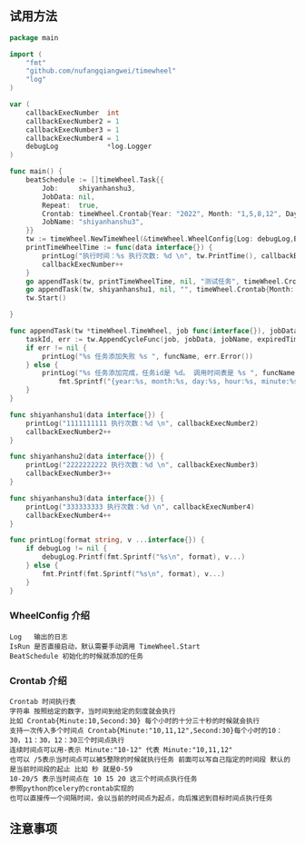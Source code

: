 ## 试用方法

```go
package main

import (
	"fmt"
	"github.com/nufangqiangwei/timewheel"
	"log"
)

var (
	callbackExecNumber  int
	callbackExecNumber2 = 1
	callbackExecNumber3 = 1
	callbackExecNumber4 = 1
	debugLog            *log.Logger
)

func main() {
	beatSchedule := []timeWheel.Task{{
		Job:     shiyanhanshu3,
		JobData: nil,
		Repeat:  true,
		Crontab: timeWheel.Crontab{Year: "2022", Month: "1,5,8,12", Day: "8,18,28"},
		JobName: "shiyanhanshu3",
	}}
	tw := timeWheel.NewTimeWheel(&timeWheel.WheelConfig{Log: debugLog,BeatSchedule: beatSchedule})
	printTimeWheelTime := func(data interface{}) {
		printLog("执行时间：%s 执行次数: %d \n", tw.PrintTime(), callbackExecNumber)
		callbackExecNumber++
	}
	go appendTask(tw, printTimeWheelTime, nil, "测试任务", timeWheel.Crontab{ExpiredTime: 100}, 2, "printTimeWheelTime")
	go appendTask(tw, shiyanhanshu1, nil, "", timeWheel.Crontab{Month: "/2", Day: "11,21,31", Hour: "12,23"}, 10, "shiyanhanshu1")
	tw.Start()

}

func appendTask(tw *timeWheel.TimeWheel, job func(interface{}), jobData interface{}, jobName string, expiredTime timeWheel.Crontab, sleepTime time.Duration, funcName string) {
	taskId, err := tw.AppendCycleFunc(job, jobData, jobName, expiredTime)
	if err != nil {
		printLog("%s 任务添加失败 %s ", funcName, err.Error())
	} else {
		printLog("%s 任务添加完成，任务id是 %d。 调用时间表是 %s ", funcName, taskId,
			fmt.Sprintf("{year:%s, month:%s, day:%s, hour:%s, minute:%s }", expiredTime.Year, expiredTime.Month, expiredTime.Day, expiredTime.Hour, expiredTime.Minute))
	}
}

func shiyanhanshu1(data interface{}) {
	printLog("1111111111 执行次数：%d \n", callbackExecNumber2)
	callbackExecNumber2++
}

func shiyanhanshu2(data interface{}) {
	printLog("2222222222 执行次数：%d \n", callbackExecNumber3)
	callbackExecNumber3++
}

func shiyanhanshu3(data interface{}) {
	printLog("333333333 执行次数：%d \n", callbackExecNumber4)
	callbackExecNumber4++
}

func printLog(format string, v ...interface{}) {
	if debugLog != nil {
		debugLog.Printf(fmt.Sprintf("%s\n", format), v...)
	} else {
		fmt.Printf(fmt.Sprintf("%s\n", format), v...)
	}
}
```
### WheelConfig 介绍
    Log   输出的日志
    IsRun 是否直接启动，默认需要手动调用 TimeWheel.Start
    BeatSchedule 初始化的时候就添加的任务


### Crontab 介绍
    Crontab 时间执行表
    字符串 按照给定的数字，当时间到给定的刻度就会执行
    比如 Crontab{Minute:10,Second:30} 每个小时的十分三十秒的时候就会执行
    支持一次传入多个时间点 Crontab{Minute:"10,11,12",Second:30}每个小时的10：30，11：30，12：30三个时间点执行
    连续时间点可以用-表示 Minute:"10-12" 代表 Minute:"10,11,12"
    也可以 /5表示当时间点可以被5整除的时候就执行任务 前面可以写自己指定的时间段 默认的是当前时间段的起止 比如 秒 就是0-59
    10-20/5 表示当时间点在 10 15 20 这三个时间点执行任务
    参照python的celery的crontab实现的
    也可以直接传一个间隔时间，会以当前的时间点为起点，向后推迟到目标时间点执行任务

## 注意事项
    